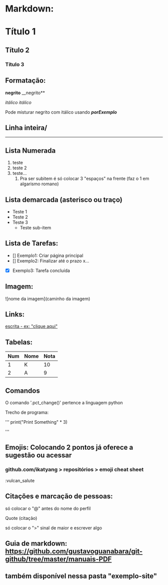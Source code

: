 # Markdown:


# Título 1
## Título 2
### Título 3


## Formatação:

**negrito**
__negrito**

*itálico*
_itálico_

Pode misturar negrito com itálico usando __*porExemplo*__

Linha inteira\/
---
***


## Lista Numerada

1. teste
2. teste 2
3. teste...
   1. Pra ser subitem é só colocar 3 "espaços" na frente (faz o 1 em algarismo romano)

## Lista demarcada (asterisco ou traço)

* Teste 1
* Teste 2
* Teste 3
   * Teste sub-item

## Lista de Tarefas:

 - [] Exemplo1: Criar página principal
 - [] Exemplo2: Finalizar até o prazo x...
 - [x] Exemplo3: Tarefa concluída


## Imagem:

![nome da imagem](caminho da imagem)


## Links:

[escrita - ex: "clique aqui"](link)


## Tabelas:

Num | Nome | Nota
---|---|---
1 | K | 10
2 | A | 9


## Comandos

O comando '.pct_change()' pertence a linguagem python

Trecho de programa:

'''
print("Print Something" * 3)

'''

## Emojis: Colocando 2 pontos já oferece a sugestão ou  acessar 
### github.com/ikatyang > repositórios > emoji cheat sheet

:vulcan_salute

## Citações e marcação de pessoas:

só colocar o "@" antes do nome do perfil

Quote (citação)

só colocar o ">" sinal de maior e escrever algo

## Guia de markdown: https://github.com/gustavoguanabara/git-github/tree/master/manuais-PDF
## também disponível nessa pasta "exemplo-site"

